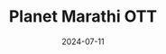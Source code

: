---  
layout: startup_page  
title: "Planet Marathi OTT"  
id: "planetmarathi.com"  
permalink: "/planetmarathiottplanetmarathi.com07112024/"  
website: "https://www.planetmarathi.com/"  
funding_round: ""  
funding_amount: "$5M"  
investors: "A & MA Capital USA"  
about: "Planet Marathi OTT is a video-streaming platform providing an exclusive platform for Marathi industry talent and stories globally. It offers a large library of Marathi content across various genres and aims to strengthen its content library and technological infrastructure."  
markets: "OTT, Entertainment, Video Streaming"  
hq: "Mumbai, Maharashtra, India"  
founded_year: "2017"  
linkedin: "https://in.linkedin.com/company/planet-marathi-group"  
twitter: "https://twitter.com/PlanetMOTT/"  
instagram: ""  
facebook: "https://www.facebook.com/PlanetMOTT/"  
crunchbase: "https://www.crunchbase.com/organization/planet-marathi"  
pitchbook: ""  

date_display: "11-Jul-2024"  
date: "2024-07-11"

# SEO Optimization  
meta_title: "Planet Marathi OTT -  Funding ($5M)"  
meta_description: "Planet Marathi OTT, Planet Marathi OTT is a video-streaming platform providing an exclusive platform for Marathi industry talent and stories globally. It offers a large l..."  
meta_keywords: "Planet Marathi OTT, OTT, Entertainment, Video Streaming,  funding"  
canonical_url: "https://startup.projectstartups.com/planetmarathiottplanetmarathi.com07112024/"  
---